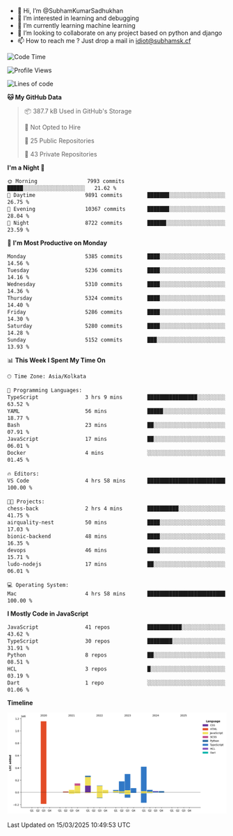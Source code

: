 - 👋 Hi, I’m @SubhamKumarSadhukhan
- 👀 I’m interested in learning and debugging
- 🌱 I’m currently learning machine learning
- 💞️ I’m looking to collaborate on any project based on python and django
- 📫 How to reach me ?
      Just drop a mail in idiot@subhamsk.cf

<!---
SubhamKumarSadhukhan/SubhamKumarSadhukhan is a ✨ special ✨ repository because its `README.md` (this file) appears on your GitHub profile.
You can click the Preview link to take a look at your changes.
--->


<!--START_SECTION:waka-->
![Code Time](http://img.shields.io/badge/Code%20Time-2%2C781%20hrs%2040%20mins-blue)

![Profile Views](http://img.shields.io/badge/Profile%20Views-3-blue)

![Lines of code](https://img.shields.io/badge/From%20Hello%20World%20I%27ve%20Written-2.8%20million%20lines%20of%20code-blue)

**🐱 My GitHub Data** 

> 📦 387.7 kB Used in GitHub's Storage 
 > 
> 🚫 Not Opted to Hire
 > 
> 📜 25 Public Repositories 
 > 
> 🔑 43 Private Repositories 
 > 
**I'm a Night 🦉** 

```text
🌞 Morning                7993 commits        █████░░░░░░░░░░░░░░░░░░░░   21.62 % 
🌆 Daytime                9891 commits        ███████░░░░░░░░░░░░░░░░░░   26.75 % 
🌃 Evening                10367 commits       ███████░░░░░░░░░░░░░░░░░░   28.04 % 
🌙 Night                  8722 commits        ██████░░░░░░░░░░░░░░░░░░░   23.59 % 
```
📅 **I'm Most Productive on Monday** 

```text
Monday                   5385 commits        ████░░░░░░░░░░░░░░░░░░░░░   14.56 % 
Tuesday                  5236 commits        ████░░░░░░░░░░░░░░░░░░░░░   14.16 % 
Wednesday                5310 commits        ████░░░░░░░░░░░░░░░░░░░░░   14.36 % 
Thursday                 5324 commits        ████░░░░░░░░░░░░░░░░░░░░░   14.40 % 
Friday                   5286 commits        ████░░░░░░░░░░░░░░░░░░░░░   14.30 % 
Saturday                 5280 commits        ████░░░░░░░░░░░░░░░░░░░░░   14.28 % 
Sunday                   5152 commits        ███░░░░░░░░░░░░░░░░░░░░░░   13.93 % 
```


📊 **This Week I Spent My Time On** 

```text
🕑︎ Time Zone: Asia/Kolkata

💬 Programming Languages: 
TypeScript               3 hrs 9 mins        ████████████████░░░░░░░░░   63.52 % 
YAML                     56 mins             █████░░░░░░░░░░░░░░░░░░░░   18.77 % 
Bash                     23 mins             ██░░░░░░░░░░░░░░░░░░░░░░░   07.91 % 
JavaScript               17 mins             ██░░░░░░░░░░░░░░░░░░░░░░░   06.01 % 
Docker                   4 mins              ░░░░░░░░░░░░░░░░░░░░░░░░░   01.45 % 

🔥 Editors: 
VS Code                  4 hrs 58 mins       █████████████████████████   100.00 % 

🐱‍💻 Projects: 
chess-back               2 hrs 4 mins        ██████████░░░░░░░░░░░░░░░   41.75 % 
airquality-nest          50 mins             ████░░░░░░░░░░░░░░░░░░░░░   17.03 % 
bionic-backend           48 mins             ████░░░░░░░░░░░░░░░░░░░░░   16.35 % 
devops                   46 mins             ████░░░░░░░░░░░░░░░░░░░░░   15.71 % 
ludo-nodejs              17 mins             ██░░░░░░░░░░░░░░░░░░░░░░░   06.01 % 

💻 Operating System: 
Mac                      4 hrs 58 mins       █████████████████████████   100.00 % 
```

**I Mostly Code in JavaScript** 

```text
JavaScript               41 repos            ███████████░░░░░░░░░░░░░░   43.62 % 
TypeScript               30 repos            ████████░░░░░░░░░░░░░░░░░   31.91 % 
Python                   8 repos             ██░░░░░░░░░░░░░░░░░░░░░░░   08.51 % 
HCL                      3 repos             █░░░░░░░░░░░░░░░░░░░░░░░░   03.19 % 
Dart                     1 repo              ░░░░░░░░░░░░░░░░░░░░░░░░░   01.06 % 
```



**Timeline**

![Lines of Code chart](https://raw.githubusercontent.com/SubhamKumarSadhukhan/SubhamKumarSadhukhan/main/assets/bar_graph.png)


 Last Updated on 15/03/2025 10:49:53 UTC
<!--END_SECTION:waka-->
